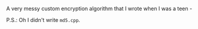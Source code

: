  A very messy custom encryption algorithm that I wrote when I was a teen - 

P.S.: Oh I didn't write `md5.cpp`.
